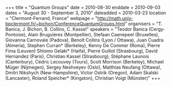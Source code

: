 +++
title = "Quantum Groups"
date = 2010-08-30
enddate = 2010-09-03
dates = "August 30 - September 3, 2010"
dateadded = 2010-03-23
location = "Clermont-Ferrand, France"
webpage = "http://math.univ-bpclermont.fr/~bichon/ConferenceQuantumGroups.html"
organisers = "T. Banica, J. Bichon, B. Collins, C. Kassel"
speakers = "Teodor Banica (Cergy-Pontoise), Alain Bruguières (Montpellier), Stefaan Caenepeel (Bruxelles), Giovanna Carnovale (Padova), Benoît Collins (Lyon / Ottawa), Juan Cuadra (Almeria), Stephen Curran* (Berkeley), Kenny De Commer (Roma), Pierre Fima (Leuven)  Shlomo Gelaki* (Haifa), Pierre Guillot (Strasbourg), David Hernandez (Paris), Christian Kassel (Strasbourg), Stéphane Launois (Canterbury), Cédric Lecouvey (Tours), Scott Morrison (Berkeley), Michael Müger (Nijmegen), Sergey Neshveyev (Oslo), Matthias Neufang (Ottawa), Dmitri Nikshych (New-Hampshire), Victor Ostrik (Oregon), Adam Skalski (Lancaster), Roland Speicher* (Kingston), Christian Voigt (Münster)"
+++
